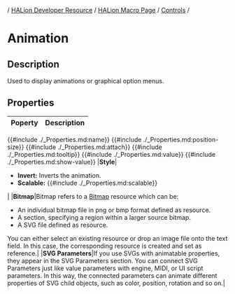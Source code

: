 / [HALion Developer Resource](../../HALion-Developer-Resource.md) / [HALion Macro Page](./HALion-Macro-Page.md) / [Controls](./Controls.md) /

# Animation

## Description

Used to display animations or graphical option menus.

## Properties

|Poperty|Description|
|:-|:-|
{{#include ./_Properties.md:name}}
{{#include ./_Properties.md:position-size}}
{{#include ./_Properties.md:attach}}
{{#include ./_Properties.md:tooltip}}
{{#include ./_Properties.md:value}}
{{#include ./_Properties.md:show-value}}
|**Style**|<ul><li>**Invert:** Inverts the animation.</li><li>**Scalable:** {{#include ./_Properties.md:scalable}}</li></ul>|
|**Bitmap**|Bitmap refers to a [Bitmap](./Bitmap.md) resource which can be:<ul><li>An individual bitmap file in png or bmp format defined as resource.</li><li>A section, specifying a region within a larger source bitmap.</li><li>A SVG file defined as resource.</li></ul>You can either select an existing resource or drop an image file onto the text field. In this case, the corresponding resource is created and set as reference.|
|**SVG Parameters**|If you use SVGs with animatable properties, they appear in the SVG Parameters section. You can connect SVG Parameters just like value parameters with engine, MIDI, or UI script parameters. In this way, the connected parameters can animate different properties of SVG child objects, such as color, position, rotation and so on.|

